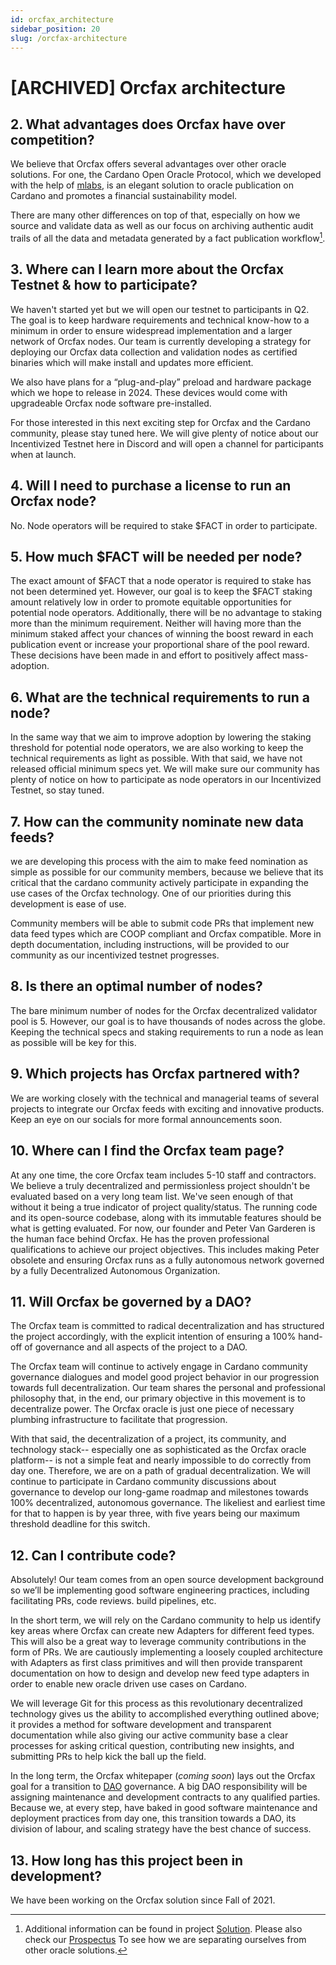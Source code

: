 ```yaml
---
id: orcfax_architecture
sidebar_position: 20
slug: /orcfax-architecture
---
```


# [ARCHIVED] Orcfax architecture


## 2. What advantages does Orcfax have over competition?

We believe that Orcfax offers several advantages over other oracle solutions. For one, the Cardano Open Oracle Protocol, which we developed with the help of [mlabs](https://mlabs.city/), is an elegant solution to oracle publication on Cardano and promotes a financial sustainability model.

There are many other differences on top of that, especially on how we source and validate data as well as our focus on archiving authentic audit trails of all the data and metadata generated by a fact publication workflow[^1].

## 3. Where can I learn more about the Orcfax Testnet & how to participate?

We haven't started yet but we will open our testnet to participants in Q2. The goal is to keep hardware requirements and technical know-how to a minimum in order to ensure widespread implementation and a larger network of Orcfax nodes. Our team is currently developing a strategy for deploying our Orcfax data collection and validation nodes as certified binaries which will make install and updates more efficient.

We also have plans for a “plug-and-play” preload and hardware package which we hope to release in 2024. These devices would come with upgradeable Orcfax node software pre-installed.

For those interested in this next exciting step for Orcfax and the Cardano community, please stay tuned here. We will give plenty of notice about our Incentivized Testnet here in Discord and will open a channel for participants when at launch.

## 4. Will I need to purchase a license to run an Orcfax node?

No. Node operators will be required to stake $FACT in order to participate.

## 5. How much $FACT will be needed per node?

The exact amount of $FACT that a node operator is required to stake has not been determined yet. However, our goal is to keep the $FACT staking amount relatively low in order to promote equitable opportunities for potential node operators. Additionally, there will be no advantage to staking more than the minimum requirement. Neither will having more than the minimum staked affect your chances of winning the boost reward in each publication event or increase your proportional share of the pool reward. These decisions have been made in and effort to positively affect mass-adoption.

## 6. What are the technical requirements to run a node?

In the same way that we aim to improve adoption by lowering the staking threshold for potential node operators, we are also working to keep the technical requirements as light as possible. With that said, we have not released official minimum specs yet. We will make sure our community has plenty of notice on how to participate as node operators in our Incentivized Testnet, so stay tuned.

## 7. How can the community nominate new data feeds?

we are developing this process with the aim to make feed nomination as simple as possible for our community members, because we believe that its critical that the cardano community actively participate in expanding the use cases of the Orcfax technology. One of our priorities during this development is ease of use.

Community members will be able to submit code PRs that implement new data feed types which are COOP compliant and Orcfax compatible. More in depth documentation, including instructions, will be provided to our community as our incentivized testnet progresses.

## 8. Is there an optimal number of nodes?

The bare minimum number of nodes for the Orcfax decentralized validator pool is 5. However, our goal is to have thousands of nodes across the globe. Keeping the technical specs and staking requirements to run a node as lean as possible will be key for this.

## 9. Which projects has Orcfax partnered with?

We are working closely with the technical and managerial teams of several projects to integrate our Orcfax feeds with exciting and innovative products. Keep an eye on our socials for more formal announcements soon.

## 10. Where can I find the Orcfax team page?

At any one time, the core Orcfax team includes 5-10 staff and contractors. We believe a truly decentralized and permissionless project shouldn't be evaluated based on a very long team list. We've seen enough of that without it being a true indicator of project quality/status. The running code and its open-source codebase, along with its immutable features should be what is getting evaluated. For now, our founder and Peter Van Garderen is the human face behind Orcfax. He has the proven professional qualifications to achieve our project objectives. This includes making Peter obsolete and ensuring Orcfax runs as a fully autonomous network governed by a fully Decentralized Autonomous Organization.

## 11. Will Orcfax be governed by a DAO?

The Orcfax team is committed to radical decentralization and has structured the project accordingly, with the explicit intention of ensuring a 100% hand-off of governance and all aspects of the project to a DAO.

The Orcfax team will continue to actively engage in Cardano community governance dialogues and model good project behavior in our progression towards full decentralization. Our team shares the personal and professional philosophy that, in the end, our primary objective in this movement is to decentralize power. The Orcfax oracle is just one piece of necessary plumbing infrastructure to facilitate that progression.

With that said, the decentralization of a project, its community, and technology stack-- especially one as sophisticated as the Orcfax oracle platform-- is not a simple feat and nearly impossible to do correctly from day one. Therefore, we are on a path of gradual decentralization. We will continue to participate in Cardano community discussions about governance to develop our long-game roadmap and milestones towards 100% decentralized, autonomous governance. The likeliest and earliest time for that to happen is by year three, with five years being our maximum threshold deadline for this switch.

## 12. Can I contribute code?

Absolutely! Our team comes from an open source development background so we’ll be implementing good software engineering practices, including facilitating PRs, code reviews. build pipelines, etc.

In the short term, we will rely on the Cardano community to help us identify key areas where Orcfax can create new Adapters for different feed types. This will also be a great way to leverage community contributions in the form of PRs. We are cautiously implementing a loosely coupled architecture with Adapters as first class primitives and will then provide transparent documentation on how to design and develop new feed type adapters in order to enable new oracle driven use cases on Cardano.

We will leverage Git for this process as this revolutionary decentralized technology gives us the ability to accomplished everything outlined above; it provides a method for software development and transparent documentation while also giving our active community base a clear processes for asking critical question, contributing new insights, and submitting PRs to help kick the ball up the field.

In the long term, the Orcfax whitepaper (*coming soon*) lays out the Orcfax goal for a transition to [DAO](https://docs.orcfax.io/orcfax-architecture#6-will-orcfax-be-governed-by-a-dao) governance. A big DAO responsibility will be assigning maintenance and development contracts to any qualified parties. Because we, at every step, have baked in good software maintenance and deployment practices from day one, this transition towards a DAO, its division of labour, and scaling strategy have the best chance of success.

## 13. How long has this project been in development?

We have been working on the Orcfax solution since Fall of 2021.


[^1]: Additional information can be found in project [Solution](https://docs.orcfax.io/solution). Please also check our [Prospectus](https://orcfax.io/assets/Orcfax-ISPO-Prospectus--March15-2023.pdf) To see how we are separating ourselves from other oracle solutions.
